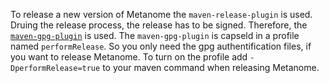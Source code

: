 To release a new version of Metanome the `maven-release-plugin` is used.
Druing the release process, the release has to be signed. 
Therefore, the [`maven-gpg-plugin`](https://maven.apache.org/plugins/maven-gpg-plugin/usage.html) is used. 
The `maven-gpg-plugin` is capseld in a profile named `performRelease`.
So you only need the gpg authentification files, if you want to release Metanome. 
To turn on the profile add `-DperformRelease=true` to your maven command when releasing Metanome.